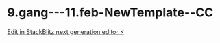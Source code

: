 # 9.gang---11.feb-NewTemplate--CC

[Edit in StackBlitz next generation editor ⚡️](https://stackblitz.com/~/github.com/Claudia2305/9.gang---11.feb-NewTemplate--CC)